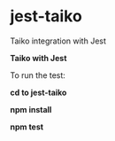 # jest-taiko
Taiko integration with Jest

**Taiko with Jest**

To run the test:

**cd to jest-taiko**

**npm install**

**npm test**
